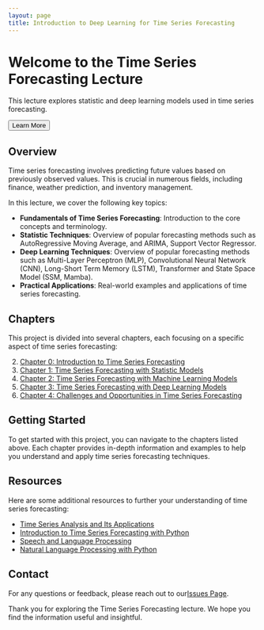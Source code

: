 ```yaml
---
layout: page
title: Introduction to Deep Learning for Time Series Forecasting
---
```


<div class="hero" style="background-image: url('/assets/images/background.jpg');">
  <div class="overlay">
    <h1>Welcome to the Time Series Forecasting Lecture</h1>
    <p>This lecture explores statistic and deep learning models used in time series forecasting.</p>
    <button onclick="scrollToSection('overview')">Learn More</button>
  </div>
</div>

## Overview
<a name="overview"></a>
Time series forecasting involves predicting future values based on previously observed values. This is crucial in numerous fields, including finance, weather prediction, and inventory management. 

In this lecture, we cover the following key topics:

- **Fundamentals of Time Series Forecasting**: Introduction to the core concepts and terminology.
- **Statistic Techniques**: Overview of popular forecasting methods such as AutoRegressive Moving Average, and ARIMA, Support Vector Regressor.
- **Deep Learning Techniques**: Overview of popular forecasting methods such as Multi-Layer Perceptron (MLP), Convolutional Neural Network (CNN), Long-Short Term Memory (LSTM), Transformer and State Space Model (SSM, Mamba).
- **Practical Applications**: Real-world examples and applications of time series forecasting.

## Chapters

This project is divided into several chapters, each focusing on a specific aspect of time series forecasting:

2. [Chapter 0: Introduction to Time Series Forecasting](/documentation/chapter0/)
1. [Chapter 1: Time Series Forecasting with Statistic Models](/documentation/chapter1/)
1. [Chapter 2: Time Series Forecasting with Machine Learning Models](/documentation/chapter2/)
2. [Chapter 3: Time Series Forecasting with Deep Learning Models](/documentation/chapter3/)
2. [Chapter 4: Challenges and Opportunities in Time Series Forecasting](/documentation/chapter4/)

## Getting Started

To get started with this project, you can navigate to the chapters listed above. Each chapter provides in-depth information and examples to help you understand and apply time series forecasting techniques.

## Resources

Here are some additional resources to further your understanding of time series forecasting:

- [Time Series Analysis and Its Applications](https://www.springer.com/gp/book/9783319524511)
- [Introduction to Time Series Forecasting with Python](https://www.oreilly.com/library/view/introduction-to-time/9781491969274/)
- [Speech and Language Processing](https://web.stanford.edu/~jurafsky/slp3/)
- [Natural Language Processing with Python](https://www.oreilly.com/library/view/natural-language-processing/9780596516499/)

## Contact
<!---
For any questions or feedback, please reach out to [our team](mailto:yourmail@gmail.com).
-->
For any questions or feedback, please reach out to our[Issues Page](https://github.com/JiangYou2025/JiangYou2025.github.io/issues).

Thank you for exploring the Time Series Forecasting lecture. We hope you find the information useful and insightful.
